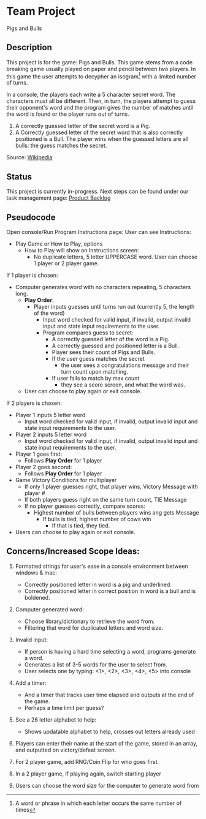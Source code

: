 # Team Project
Pigs and Bulls

Description
-----------
This project is for the game: Pigs and Bulls. This game stems from a code breaking game usually played on paper and pencil between two players. In this game the user attempts to decypher an isogram[^1] with a limited number of turns.

In a console, the players each write a 5 character secret word. The characters must all be different. Then, in turn, the players attempt to guess their opponent's word and the program gives the number of matches until the word is found or the player runs out of turns.
1. A correctly guessed letter of the secret word is a Pig.
2. A Correctly guessed letter of the secret word that is also correctly positioned is a Bull.
The player wins when the guessed letters are all bulls: the guess matches the secret.

Source: [Wikipedia](https://en.wikipedia.org/wiki/Bulls_and_Cows)

Status
------
This project is currently in-progress. 
Next steps can be found under our task management page: [Product Backlog](https://github.com/users/ElihuJones/projects/1)

Pseudocode 
----------

Open console/Run Program 
Instructions page: 
User can see Instructions: 
* Play Game or How to Play, options 
  * How to Play will show an Instructions screen: 
    * No duplicate letters, 5 letter UPPERCASE word. 
User can choose 1 player or 2 player game.  

If 1 player is chosen: 

* Computer generates word with no characters repeating, 5 characters long. 
    * **Play Order**: 
      * Player inputs guesses until turns run out (currently 5, the length of the word)
          * Input word checked for valid input, if invalid, output invalid input and state input requirements to the user.  
          * Program compares guess to secret: 
              * A correctly guessed letter of the word is a Pig. 
              * A correctly guessed and positioned letter is a Bull. 
              * Player sees their count of Pigs and Bulls. 
              * If the user guess matches the secret 
                  * the user sees a congratulations message and their turn count upon matching. 
              * If user fails to match by max count 
                  * they see a score screen, and what the word was. 
  * User can choose to play again or exit console. 
            
If 2 players is chosen: 
* Player 1  inputs 5 letter word 
    * Input word checked for valid input, if invalid, output invalid input and state input requirements to the user.  
* Player 2 inputs 5 letter word 
    * Input word checked for valid input, if invalid, output invalid input and state input requirements to the user.  
* Player 1 goes first: 
    * Follows **Play Order** for 1 player 
* Player 2 goes second: 
    * Follows **Play Order** for 1 player 
* Game Victory Conditions for multiplayer 
    * If only 1 player guesses right, that player wins, Victory Message with player # 
    * If both players guess right on the same turn count, TIE Message 
    * If no player guesses correctly, compare scores: 
        * Highest number of bulls between players wins ang gets Message 
            * If bulls is tied, highest number of cows win 
                * If that is tied, they tied. 
* Users can choose to play again or exit console. 

Concerns/Increased Scope Ideas: 
-------------------------------

1. Formatted strings for user's ease in a console environment between windows & mac:  
    * Correctly positioned letter in word is a pig and underlined. 
    * Correctly positioned letter in correct position in word is a bull and is boldened. 

2. Computer generated word: 
    * Choose library/dictionary to retrieve the word from. 
    * Filtering that word for duplicated letters and word size. 

3. Invalid input: 
    * If person is having a hard time selecting a word, programs generate a word. 
    * Generates a list of 3-5 words for the user to select from.  
    * User selects one by typing: <1>, <2>, <3>, <4>, <5> into console 

4. Add a timer: 
    * And a timer that tracks user time elapsed and outputs at the end of the game. 
    * Perhaps a time limit per guess? 

5. See a 26 letter alphabet to help: 
    * Shows updatable alphabet to help, crosses out letters already used 

6. Players can enter their name at the start of the game, stored in an array, and outputted on victory/defeat screen. 

7. For 2 player game, add RNG/Coin Flip for who goes first. 

8. In a 2 player game, If playing again, switch starting player 

9. Users can choose the word size for the computer to generate word from 

[^1]: A word or phrase in which each letter occurs the same number of times
